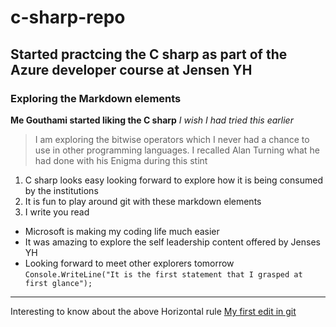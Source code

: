 # c-sharp-repo
## Started practcing the C sharp as part of the Azure developer course at Jensen YH
### Exploring the Markdown elements
**Me Gouthami started liking the C sharp**
*I wish I had tried this earlier*
> I am exploring the bitwise operators which I never had a chance to use in other programming languages. I recalled Alan Turning what he had done with his Enigma during this stint
1. C sharp looks easy looking forward to explore how it is being consumed by the institutions
2. It is fun to play around git with these markdown elements
3. I write you read
- Microsoft is making my coding life much easier
- It was amazing to explore the self leadership content offered by Jenses YH
- Looking forward to meet other explorers tomorrow
`Console.WriteLine("It is the first statement that I grasped at first glance");`
___
Interesting to know about the above Horizontal rule
[My first edit in git](https://github.com/gouthami-puli/c-sharp-repo/edit/c-sharp-branch/README.md)
